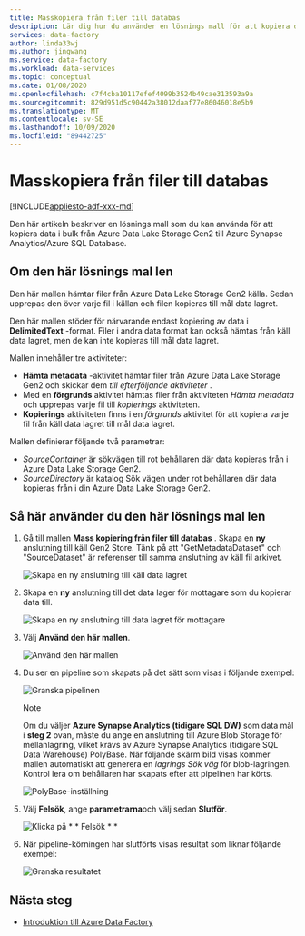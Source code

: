 ```yaml
---
title: Masskopiera från filer till databas
description: Lär dig hur du använder en lösnings mall för att kopiera data i bulk från Azure Data Lake Storage Gen2 till Azure Synapse Analytics/Azure SQL Database.
services: data-factory
author: linda33wj
ms.author: jingwang
ms.service: data-factory
ms.workload: data-services
ms.topic: conceptual
ms.date: 01/08/2020
ms.openlocfilehash: c7f4cba10117efef4099b3524b49cae313593a9a
ms.sourcegitcommit: 829d951d5c90442a38012daaf77e86046018e5b9
ms.translationtype: MT
ms.contentlocale: sv-SE
ms.lasthandoff: 10/09/2020
ms.locfileid: "89442725"
---
```

# <a name="bulk-copy-from-files-to-database"></a>Masskopiera från filer till databas

[!INCLUDE[appliesto-adf-xxx-md](includes/appliesto-adf-xxx-md.md)]

Den här artikeln beskriver en lösnings mall som du kan använda för att kopiera data i bulk från Azure Data Lake Storage Gen2 till Azure Synapse Analytics/Azure SQL Database.

## <a name="about-this-solution-template"></a>Om den här lösnings mal len

Den här mallen hämtar filer från Azure Data Lake Storage Gen2 källa. Sedan upprepas den över varje fil i källan och filen kopieras till mål data lagret. 

Den här mallen stöder för närvarande endast kopiering av data i **DelimitedText** -format. Filer i andra data format kan också hämtas från käll data lagret, men de kan inte kopieras till mål data lagret.  

Mallen innehåller tre aktiviteter:
- **Hämta metadata** -aktivitet hämtar filer från Azure Data Lake Storage Gen2 och skickar dem *till efterföljande aktiviteter* .
- Med en **förgrunds** aktivitet hämtas filer från aktiviteten *Hämta metadata* och upprepas varje fil till *kopierings* aktiviteten.
- **Kopierings** aktiviteten finns i en *förgrunds* aktivitet för att kopiera varje fil från käll data lagret till mål data lagret.

Mallen definierar följande två parametrar:
- *SourceContainer* är sökvägen till rot behållaren där data kopieras från i Azure Data Lake Storage Gen2. 
- *SourceDirectory* är katalog Sök vägen under rot behållaren där data kopieras från i din Azure Data Lake Storage Gen2.

## <a name="how-to-use-this-solution-template"></a>Så här använder du den här lösnings mal len

1. Gå till mallen **Mass kopiering från filer till databas** . Skapa en **ny** anslutning till käll Gen2 Store. Tänk på att "GetMetadataDataset" och "SourceDataset" är referenser till samma anslutning av käll fil arkivet.

    ![Skapa en ny anslutning till käll data lagret](media/solution-template-bulk-copy-from-files-to-database/source-connection.png)

2. Skapa en **ny** anslutning till det data lager för mottagare som du kopierar data till.

    ![Skapa en ny anslutning till data lagret för mottagare](media/solution-template-bulk-copy-from-files-to-database/destination-connection.png)
    
3. Välj **Använd den här mallen**.

    ![Använd den här mallen](media/solution-template-bulk-copy-from-files-to-database/use-template.png)
    
4. Du ser en pipeline som skapats på det sätt som visas i följande exempel:

    ![Granska pipelinen](media/solution-template-bulk-copy-from-files-to-database/new-pipeline.png)

    > [!NOTE]
    > Om du väljer **Azure Synapse Analytics (tidigare SQL DW)** som data mål i **steg 2** ovan, måste du ange en anslutning till Azure Blob Storage för mellanlagring, vilket krävs av Azure Synapse Analytics (tidigare SQL Data Warehouse) PolyBase. När följande skärm bild visas kommer mallen automatiskt att generera en *lagrings Sök väg* för blob-lagringen. Kontrol lera om behållaren har skapats efter att pipelinen har körts.
        
    ![PolyBase-inställning](media/solution-template-bulk-copy-from-files-to-database/staging-account.png)

5. Välj **Felsök**, ange **parametrarna**och välj sedan **Slutför**.

    ![Klicka på * * Felsök * *](media/solution-template-bulk-copy-from-files-to-database/debug-run.png)

6. När pipeline-körningen har slutförts visas resultat som liknar följande exempel:

    ![Granska resultatet](media/solution-template-bulk-copy-from-files-to-database/run-succeeded.png)

       
## <a name="next-steps"></a>Nästa steg

- [Introduktion till Azure Data Factory](introduction.md)
